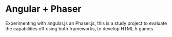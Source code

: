 <h1>Angular + Phaser</h1>

<p>Experimenting with angular.js an Phaser.js, this is a study project to evaluate the capabilities off using both frameworks, to develop HTML 5 games.</p>